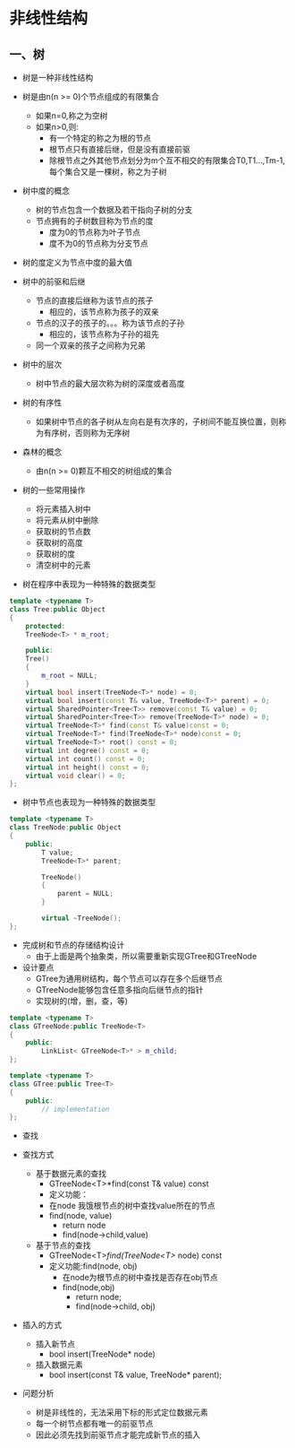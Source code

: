# 非线性结构

## 一、树

- 树是一种非线性结构
- 树是由n(n >= 0)个节点组成的有限集合
  - 如果n=0,称之为空树
  - 如果n>0,则:
    - 有一个特定的称之为根的节点
    - 根节点只有直接后继，但是没有直接前驱
    - 除根节点之外其他节点划分为m个互不相交的有限集合T0,T1...,Tm-1,每个集合又是一棵树，称之为子树

- 树中度的概念
  - 树的节点包含一个数据及若干指向子树的分支
  - 节点拥有的子树数目称为节点的度
    - 度为0的节点称为叶子节点
    - 度不为0的节点称为分支节点
- 树的度定义为节点中度的最大值

- 树中的前驱和后继
  - 节点的直接后继称为该节点的孩子
    - 相应的，该节点称为孩子的双亲
  - 节点的汉子的孩子的。。。称为该节点的子孙
    - 相应的，该节点称为子孙的祖先
  - 同一个双亲的孩子之间称为兄弟

- 树中的层次
  - 树中节点的最大层次称为树的深度或者高度

- 树的有序性
  - 如果树中节点的各子树从左向右是有次序的，子树间不能互换位置，则称为有序树，否则称为无序树

- 森林的概念
  - 由n(n >= 0)颗互不相交的树组成的集合

- 树的一些常用操作
  - 将元素插入树中
  - 将元素从树中删除
  - 获取树的节点数
  - 获取树的高度
  - 获取树的度
  - 清空树中的元素

- 树在程序中表现为一种特殊的数据类型

```c++
template <typename T>
class Tree:public Object
{
    protected:
    TreeNode<T> * m_root;

    public:
    Tree()
    {
        m_root = NULL;
    }
    virtual bool insert(TreeNode<T>* node) = 0;
    virtual bool insert(const T& value, TreeNode<T>* parent) = 0;
    virtual SharedPointer<Tree<T>> remove(const T& value) = 0;
    virtual SharedPointer<Tree<T>> remove(TreeNode<T>* node) = 0;
    virtual TreeNode<T>* find(const T& value)const = 0;
    virtual TreeNode<T>* find(TreeNode<T>* node)const = 0;
    virtual TreeNode<T>* root() const = 0;
    virtual int degree() const = 0;
    virtual int count() const = 0;
    virtual int height() const = 0;
    virtual void clear() = 0;
};
```

- 树中节点也表现为一种特殊的数据类型

```c++
template <typename T>
class TreeNode:public Object
{
    public:
        T value;
        TreeNode<T>* parent;

        TreeNode()
        {
            parent = NULL;
        }

        virtual ~TreeNode();
};
```

- 完成树和节点的存储结构设计
  - 由于上面是两个抽象类，所以需要重新实现GTree和GTreeNode
- 设计要点
  - GTree为通用树结构，每个节点可以存在多个后继节点
  - GTreeNode能够包含任意多指向后继节点的指针
  - 实现树的(增，删，查，等)

```c++
template <typename T>
class GTreeNode:public TreeNode<T>
{
    public:
        LinkList< GTreeNode<T>* > m_child;
};

template <typename T>
class GTree:public Tree<T>
{
    public:
        // implementation
};
```

- 查找
- 查找方式
  - 基于数据元素的查找
    - GTreeNode\<T\>*find(const T& value) const
    - 定义功能：
    - 在node 我饿根节点的树中查找value所在的节点
    - find(node, value)
      - return node
      - find(node->child,value)
  - 基于节点的查找
    - GTreeNode\<T\>*find(TreeNode\<T\>* node) const
    - 定义功能:find(node, obj)
      - 在node为根节点的树中查找是否存在obj节点
      - find(node,obj)
        - return node;
        - find(node->child, obj)

- 插入的方式
  - 插入新节点
    - bool insert(TreeNode<T>* node)
  - 插入数据元素
    - bool insert(const T& value, TreeNode<T>* parent);
- 问题分析
  - 树是非线性的，无法采用下标的形式定位数据元素
  - 每一个树节点都有唯一的前驱节点
  - 因此必须先找到前驱节点才能完成新节点的插入
  

  